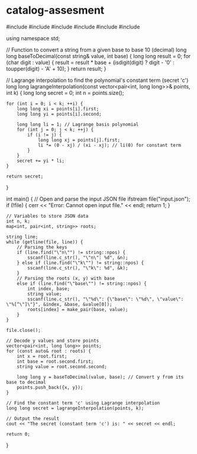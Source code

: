 # catalog-assesment
#include <iostream>
#include <fstream>
#include <map>
#include <string>
#include <cmath>
#include <vector>

using namespace std;

// Function to convert a string from a given base to base 10 (decimal)
long long baseToDecimal(const string& value, int base) {
    long long result = 0;
    for (char digit : value) {
        result = result * base + (isdigit(digit) ? digit - '0' : toupper(digit) - 'A' + 10);
    }
    return result;
}

// Lagrange interpolation to find the polynomial's constant term (secret 'c')
long long lagrangeInterpolation(const vector<pair<int, long long>>& points, int k) {
    long long secret = 0;
    int n = points.size();
    
    for (int i = 0; i < k; ++i) {
        long long xi = points[i].first;
        long long yi = points[i].second;

        long long li = 1; // Lagrange basis polynomial
        for (int j = 0; j < k; ++j) {
            if (i != j) {
                long long xj = points[j].first;
                li *= (0 - xj) / (xi - xj); // li(0) for constant term
            }
        }
        secret += yi * li;
    }
    
    return secret;
}

int main() {
    // Open and parse the input JSON file
    ifstream file("input.json");
    if (!file) {
        cerr << "Error: Cannot open input file." << endl;
        return 1;
    }
    
    // Variables to store JSON data
    int n, k;
    map<int, pair<int, string>> roots;
    
    string line;
    while (getline(file, line)) {
        // Parsing the keys
        if (line.find("\"n\"") != string::npos) {
            sscanf(line.c_str(), "\"n\": %d", &n);
        } else if (line.find("\"k\"") != string::npos) {
            sscanf(line.c_str(), "\"k\": %d", &k);
        } 
        // Parsing the roots (x, y) with base
        else if (line.find("\"base\"") != string::npos) {
            int index, base;
            string value;
            sscanf(line.c_str(), "\"%d\": {\"base\": \"%d\", \"value\": \"%[^\"]\"}", &index, &base, &value[0]);
            roots[index] = make_pair(base, value);
        }
    }

    file.close();

    // Decode y values and store points
    vector<pair<int, long long>> points;
    for (const auto& root : roots) {
        int x = root.first;
        int base = root.second.first;
        string value = root.second.second;
        
        long long y = baseToDecimal(value, base); // Convert y from its base to decimal
        points.push_back({x, y});
    }

    // Find the constant term 'c' using Lagrange interpolation
    long long secret = lagrangeInterpolation(points, k);

    // Output the result
    cout << "The secret (constant term 'c') is: " << secret << endl;

    return 0;
}

